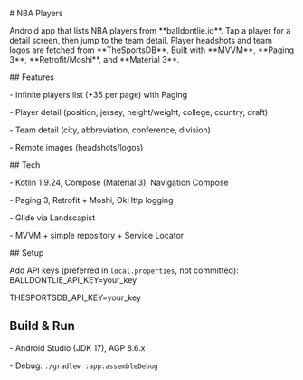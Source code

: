 \# NBA Players



Android app that lists NBA players from \*\*balldontlie.io\*\*. Tap a player for a detail screen, then jump to the team detail. Player headshots and team logos are fetched from \*\*TheSportsDB\*\*. Built with \*\*MVVM\*\*, \*\*Paging 3\*\*, \*\*Retrofit/Moshi\*\*, and \*\*Material 3\*\*.



\## Features

\- Infinite players list (+35 per page) with Paging

\- Player detail (position, jersey, height/weight, college, country, draft)

\- Team detail (city, abbreviation, conference, division)

\- Remote images (headshots/logos)



\## Tech

\- Kotlin 1.9.24, Compose (Material 3), Navigation Compose

\- Paging 3, Retrofit + Moshi, OkHttp logging

\- Glide via Landscapist

\- MVVM + simple repository + Service Locator



\## Setup

Add API keys (preferred in `local.properties`, not committed):
BALLDONTLIE\_API\_KEY=your\_key

THESPORTSDB\_API\_KEY=your\_key

## Build \& Run

\- Android Studio (JDK 17), AGP 8.6.x

\- Debug: `./gradlew :app:assembleDebug`



